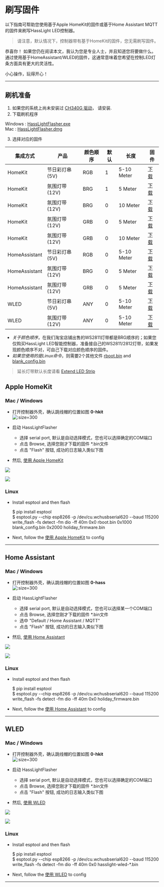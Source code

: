 # 刷写固件

以下指南可帮助您使用基于Apple HomeKit的固件或基于Home Assistant MQTT的固件来刷写HassLight LED控制器。

>请注意，默认情况下，控制器带有基于HomeKit的固件，您无需刷写固件。 

恭喜你！ 如果您仍在阅读本文，我认为您是专业人士，并且知道您将要做什么。
通过使用基于HomeAssistant/WLED的固件，这通常意味着您希望在控制LED灯条方面具有更大的灵活性。

小心操作，玩得开心！

----

## 刷机准备 
1. 如果您的系统上尚未安装过 [CH340G 驱动](https://sparks.gogo.co.nz/ch340.html)， 请安装.
2. 下载刷机程序 
  
  Windows : [HassLightFlasher.exe](https://github.com/hasslight/hasslightflasher/releases/download/v4.0-mod/HassLightFlasher-4.0-x64.exe)  
  Mac : [HassLightFlasher.dmg](https://github.com/hasslight/hasslightflasher/releases/download/v4.0-mod/HassLightFlasher-4.0.dmg)

3. 选择对应的固件

集成方式     |   产品  | 颜色顺序     |  默认       | 长度    | 固件
--          | --      | --          | --          | --      | --  
HomeKit | 节日彩灯串 (5V)  | RGB | 1 | 5-10 Meter | [下载](https://github.com/hasslight/hasslight.github.io/releases/download/v1.0/homekit_holiday_5V_100_RGB.bin) 
HomeKit | 氛围灯带  (12V) | BRG | 1 | 5 Meter | [下载](https://github.com/hasslight/hasslight.github.io/releases/download/v1.0/homekit_mood_12V_300_BRG.bin) 
HomeKit | 氛围灯带  (12V) | BRG | 0 | 10 Meter | [下载](https://github.com/hasslight/hasslight.github.io/releases/download/v1.0/homekit_mood_12V_600_BRG.bin) 
HomeKit | 氛围灯带  (12V) | GRB | 0 | 5 Meter | [下载](https://github.com/hasslight/hasslight.github.io/releases/download/v1.0/homekit_mood_12V_300_GRB.bin) 
HomeKit | 氛围灯带  (12V) | GRB | 0 | 10 Meter | [下载](https://github.com/hasslight/hasslight.github.io/releases/download/v1.0/homekit_mood_12V_600_GRB.bin) 
HomeAssistant | 节日彩灯串 (5V) | RGB | 0 | 5-10 Meter | [下载](https://github.com/hasslight/hasslight.github.io/releases/download/v1.0/ha_mqtt_holiday_5V_100_RGB.bin) 
HomeAssistant | 氛围灯带  (12V) | BRG | 0 | 5 Meter | [下载](https://github.com/hasslight/hasslight.github.io/releases/download/v1.0/ha_mqtt_mood_12V_300_BRG.bin) 
HomeAssistant | 氛围灯带  (12V) | GRB | 0 | 5 Meter | [下载](https://github.com/hasslight/hasslight.github.io/releases/download/v1.0/ha_mqtt_mood_12V_300_GRB.bin) 
WLED | 节日彩灯串 (5V)  | ANY | 0 | 5-10 Meter | [下载](https://github.com/hasslight/hasslight.github.io/releases/download/v1.0/hasslight-wled-0.8.6.bin)
WLED | 氛围灯带  (12V) | ANY | 0 | 5-10 Meter | [下载](https://github.com/hasslight/hasslight.github.io/releases/download/v1.0/hasslight-wled-0.8.6.bin)

 * *关于颜色顺序*，在我们淘宝店铺出售的WS2811灯带都是BRG顺序的；如果您仅购买HassLight LED智能控制器，准备接自己的WS2811/2812灯带，如果发现颜色顺序不对，可自己下载对应颜色顺序的固件。
 * *如果您使用的是Linux命令*，则需要2个其他文件 [rboot.bin](https://github.com/hasslight/hasslight.github.io/releases/download/v1.0/rboot.bin) and [blank_config.bin](https://github.com/hasslight/hasslight.github.io/releases/download/v1.0/blank_config.bin)  

> 延长灯带默认长度请看 [Extend LED Strip](zh-cn/extend)

## Apple HomeKit


### Mac / Windows

* 打开控制器外壳，确认跳线帽的位置如图 **0-hkit**  
 ![](../imgs/jumper_header.jpg ':size=300')

* 启动 HassLightFlasher
   * 选择 serial port, 默认是自动选择模式，您也可以选择确定的COM端口
   * 点击 Browse, 选择您刚才下载的固件 *.bin文件
   * 点击 "Flash" 按钮, 成功的日志输入类似下图
* 然后,  [使用 Apple HomeKit](zh-cn/guide) 

![](../imgs/hasslightflasher-mac.png)

![](../imgs/hasslightflasher-win.png)


### Linux

* Install esptool and then flash

    $ pip install esptool   
    $ esptool.py --chip esp8266 -p /dev/cu.wchusbserial620 --baud 115200 write_flash -fs detect -fm dio -ff 40m 0x0 rboot.bin 0x1000 blank_config.bin 0x2000 holiday_firmware.bin 

* Next, follow the [使用 Apple HomeKit](zh-cn/guide) to config
----

## Home Assistant
### Mac / Windows

* 打开控制器外壳，确认跳线帽的位置如图 **0-hass**  
 ![](../imgs/jumper_header_hass.jpg ':size=300')

* 启动 HassLightFlasher
   * 选择 serial port, 默认是自动选择模式，您也可以选择某一个COM端口
   * 点击 Browse, 选择您刚才下载的固件 *.bin文件
   * 选中 "Default / Home Assistant / MQTT" 
   * 点击 "Flash" 按钮, 成功的日志输入类似下图
* 然后,  [使用 Home Assistant](zh-cn/guide-ha) 

![](../imgs/hasslightflasher-mac-ha.png)

![](../imgs/hasslightflasher-win-ha.png)

### Linux

* Install esptool and then flash

    $ pip install esptool   
    $ esptool.py --chip esp8266 -p /dev/cu.wchusbserial620 --baud 115200 write_flash -fs detect -fm dio -ff 40m 0x0 holiday_firmware.bin 

* Next, follow the [使用 Home Assistant](zh-cn/guide) to config

----

## WLED
### Mac / Windows

* 打开控制器外壳，确认跳线帽的位置如图 **0-hkit**  
 ![](../imgs/jumper_header.jpg ':size=300')

* 启动 HassLightFlasher
   * 选择 serial port, 默认是自动选择模式，您也可以选择确定的COM端口
   * 点击 Browse, 选择您刚才下载的固件 *.bin文件
   * 点击 "Flash" 按钮, 成功的日志输入类似下图
* 然后,  [使用 WLED](zh-cn/guide-wled) 

![](../imgs/hasslightflasher-mac.png)

![](../imgs/hasslightflasher-win.png)


### Linux

* Install esptool and then flash

    $ pip install esptool   
    $ esptool.py --chip esp8266 -p /dev/cu.wchusbserial620 --baud 115200 write_flash -fs detect -fm dio -ff 40m 0x0 hasslight-wled-*.bin 

* Next, follow the [使用 WLED](zh-cn/guide-wled) to config
----